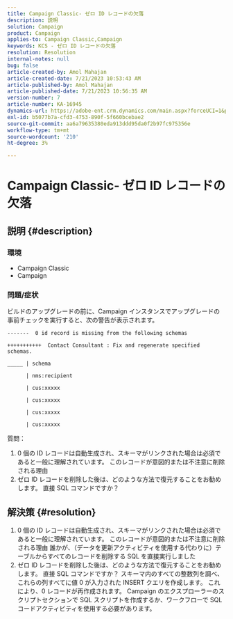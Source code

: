 ```yaml
---
title: Campaign Classic- ゼロ ID レコードの欠落
description: 説明
solution: Campaign
product: Campaign
applies-to: Campaign Classic,Campaign
keywords: KCS - ゼロ ID レコードの欠落
resolution: Resolution
internal-notes: null
bug: false
article-created-by: Amol Mahajan
article-created-date: 7/21/2023 10:53:43 AM
article-published-by: Amol Mahajan
article-published-date: 7/21/2023 10:56:35 AM
version-number: 7
article-number: KA-16945
dynamics-url: https://adobe-ent.crm.dynamics.com/main.aspx?forceUCI=1&pagetype=entityrecord&etn=knowledgearticle&id=8593aad9-b427-ee11-9966-6045bd0067ea
exl-id: b5077b7a-cfd3-4753-890f-5f660bcebae2
source-git-commit: aa6a79635380eda913ddd95da0f2b97fc975356e
workflow-type: tm+mt
source-wordcount: '210'
ht-degree: 3%

---
```


# Campaign Classic- ゼロ ID レコードの欠落

## 説明 {#description}


### <b>環境</b>

- Campaign Classic
- Campaign




### <b>問題/症状</b>

ビルドのアップグレードの前に、Campaign インスタンスでアップグレードの事前チェックを実行すると、次の警告が表示されます。


```
-------  0 id record is missing from the following schemas

+++++++++++  Contact Consultant : Fix and regenerate specified schemas.

_____ | schema                   

      | nms:recipient            

      | cus:xxxxx     

      | cus:xxxxx         

      | cus:xxxxx        

      | cus:xxxxx
```


質問：

1. 0 個の ID レコードは自動生成され、スキーマがリンクされた場合は必須であると一般に理解されています。 このレコードが意図的または不注意に削除される理由
2. ゼロ ID レコードを削除した後は、どのような方法で復元することをお勧めします。 直接 SQL コマンドですか？



## 解決策 {#resolution}


1. 0 個の ID レコードは自動生成され、スキーマがリンクされた場合は必須であると一般に理解されています。 このレコードが意図的または不注意に削除される理由 誰かが、（データを更新アクティビティを使用する代わりに）テーブルからすべてのレコードを削除する SQL を直接実行しました
2. ゼロ ID レコードを削除した後は、どのような方法で復元することをお勧めします。 直接 SQL コマンドですか？ スキーマ内のすべての整数列を調べ、これらの列すべてに値 0 が入力された INSERT クエリを作成します。 これにより、0 レコードが再作成されます。 Campaign のエクスプローラーのスクリプトセクションで SQL スクリプトを作成するか、ワークフローで SQL コードアクティビティを使用する必要があります。
